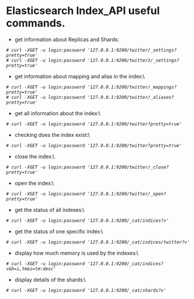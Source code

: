 Elasticsearch Index_API useful commands.
======================================

- get information about Replicas and Shards:

*`# curl -XGET -u login:password '127.0.0.1:9200/twitter/_settings?pretty=true'`*\
*`# curl -XGET -u login:password '127.0.0.1:9200/twitter2/_settings?pretty=true'`*

- get information about mapping and alias in the index:\

*`# curl -XGET -u login:password '127.0.0.1:9200/twitter/_mappings?pretty=true'`*\
*`# curl -XGET -u login:password '127.0.0.1:9200/twitter/_aliases?pretty=true'`*

- get all information about the index:\

*`# curl -XGET -u login:password '127.0.0.1:9200/twitter?pretty=true'`*

- checking does the index exist:\

*`# curl -XGET -u login:password '127.0.0.1:9200/twitter?pretty=true'`*

- close the index:\

*`# curl -XGET -u login:password '127.0.0.1:9200/twitter/_close?pretty=true'`*

- open the index:\

*`# curl -XGET -u login:password '127.0.0.1:9200/twitter/_open?pretty=true'`*

- get the status of all indexes:\

*`# curl -XGET -u login:password '127.0.0.1:9200/_cat/indices?v'`*

- get the status of one specific index:\

*`# curl -XGET -u login:password '127.0.0.1:9200/_cat/indices/twitter?v'`*

- display how much memory is used by the indexes:\

*`# curl -XGET -u login:password '127.0.0.1:9200/_cat/indices?v&h=i,tm&s=tm:desc'`*

- display details of the shards:\

*`# curl -XGET -u login:password '127.0.0.1:9200/_cat/shards?v'`*
